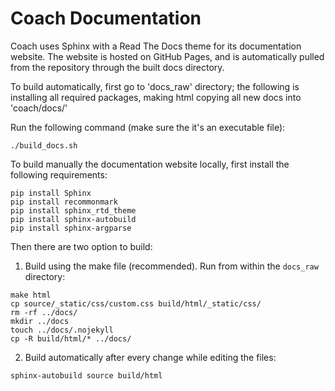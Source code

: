 # Coach Documentation

Coach uses Sphinx with a Read The Docs theme for its documentation website.
The website is hosted on GitHub Pages, and is automatically pulled from the repository through the built docs directory.

To build automatically, first go to 'docs_raw' directory; the following is installing all required packages, making html
copying all new docs into 'coach/docs/'

Run the following command (make sure the it's an executable file):
```
./build_docs.sh
```

To build manually the documentation website locally, first install the following requirements:

```
pip install Sphinx
pip install recommonmark
pip install sphinx_rtd_theme
pip install sphinx-autobuild
pip install sphinx-argparse
```

Then there are two option to build:
1. Build using the make file (recommended). Run from within the `docs_raw` directory:

```
make html
cp source/_static/css/custom.css build/html/_static/css/
rm -rf ../docs/
mkdir ../docs
touch ../docs/.nojekyll
cp -R build/html/* ../docs/
```

2. Build automatically after every change while editing the files:

```
sphinx-autobuild source build/html
```
